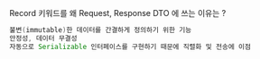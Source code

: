 
Record 키워드를 왜 Request, Response DTO 에 쓰는 이유는 ?

```java
불변(immutable)한 데이터를 간결하게 정의하기 위한 기능
안정성, 데이터 무결성 
자동으로 Serializable 인터페이스를 구현하기 때문에 직렬화 및 전송에 이점
```
